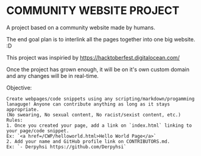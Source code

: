 # COMMUNITY WEBSITE PROJECT


A project based on a community website made by humans.

The end goal plan is to interlink all the pages together into one big website. :D

This project was inspiried by https://hacktoberfest.digitalocean.com/

Once the project has grown enough, it will be on it's own custom domain and any changes will be in real-time.

Objective: 
``` 
Create webpages/code snippets using any scripting/markdown/progamming lanaguge! Anyone can contribute anything as long as it stays appropriate. 
(No swearing, No sexual content, No racist/sexist content, etc.) 
Rules:
1. Once you created your page, add a link on `index.html` linking to your page/code snippet.
Ex: `<a href=/CWP/helloworld.html>Hello World Page</a>`
2. Add your name and GitHub profile link on CONTRIBUTORS.md.
Ex: `- Derpyhsi https://github.com/Derpyhsi`
```
